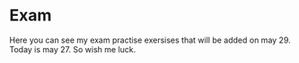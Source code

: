 # Exam
Here you can see my exam practise exersises that will be added on may 29.
Today is may 27. So wish me luck.
